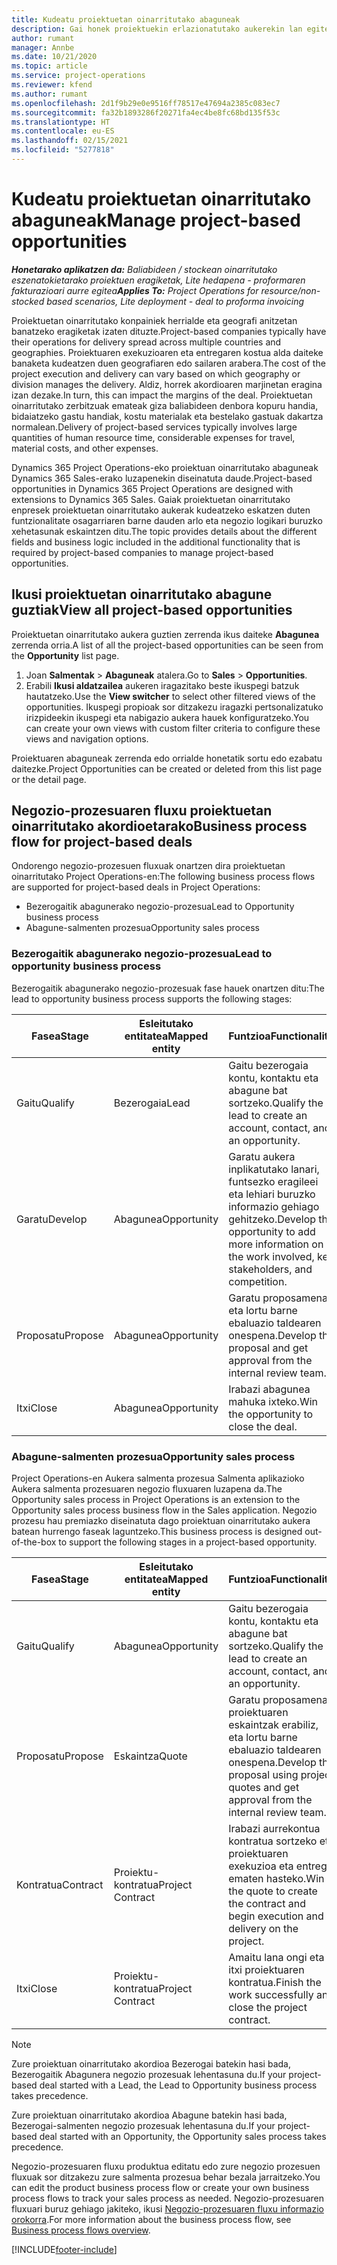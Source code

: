 ```yaml
---
title: Kudeatu proiektuetan oinarritutako abaguneak
description: Gai honek proiektuekin erlazionatutako aukerekin lan egiteko moduari buruzko informazioa eskaintzen du.
author: rumant
manager: Annbe
ms.date: 10/21/2020
ms.topic: article
ms.service: project-operations
ms.reviewer: kfend
ms.author: rumant
ms.openlocfilehash: 2d1f9b29e0e9516ff78517e47694a2385c083ec7
ms.sourcegitcommit: fa32b1893286f20271fa4ec4be8fc68bd135f53c
ms.translationtype: HT
ms.contentlocale: eu-ES
ms.lasthandoff: 02/15/2021
ms.locfileid: "5277818"
---
```

# <a name="manage-project-based-opportunities"></a><span data-ttu-id="8291f-103">Kudeatu proiektuetan oinarritutako abaguneak</span><span class="sxs-lookup"><span data-stu-id="8291f-103">Manage project-based opportunities</span></span>

<span data-ttu-id="8291f-104">_**Honetarako aplikatzen da:** Baliabideen / stockean oinarritutako eszenatokietarako proiektuen eragiketak, Lite hedapena - proformaren fakturazioari aurre egitea_</span><span class="sxs-lookup"><span data-stu-id="8291f-104">_**Applies To:** Project Operations for resource/non-stocked based scenarios, Lite deployment - deal to proforma invoicing_</span></span>

<span data-ttu-id="8291f-105">Proiektuetan oinarritutako konpainiek herrialde eta geografi anitzetan banatzeko eragiketak izaten dituzte.</span><span class="sxs-lookup"><span data-stu-id="8291f-105">Project-based companies typically have their operations for delivery spread across multiple countries and geographies.</span></span> <span data-ttu-id="8291f-106">Proiektuaren exekuzioaren eta entregaren kostua alda daiteke banaketa kudeatzen duen geografiaren edo sailaren arabera.</span><span class="sxs-lookup"><span data-stu-id="8291f-106">The cost of the project execution and delivery can vary  based on which geography or division manages the delivery.</span></span> <span data-ttu-id="8291f-107">Aldiz, horrek akordioaren marjinetan eragina izan dezake.</span><span class="sxs-lookup"><span data-stu-id="8291f-107">In turn, this can impact the margins of the deal.</span></span> <span data-ttu-id="8291f-108">Proiektuetan oinarritutako zerbitzuak emateak giza baliabideen denbora kopuru handia, bidaiatzeko gastu handiak, kostu materialak eta bestelako gastuak dakartza normalean.</span><span class="sxs-lookup"><span data-stu-id="8291f-108">Delivery of project-based services typically involves large quantities of human resource time, considerable expenses for travel, material costs, and other expenses.</span></span>

<span data-ttu-id="8291f-109">Dynamics 365 Project Operations-eko proiektuan oinarritutako abaguneak Dynamics 365 Sales-erako luzapenekin diseinatuta daude.</span><span class="sxs-lookup"><span data-stu-id="8291f-109">Project-based opportunities in Dynamics 365 Project Operations are designed with extensions to Dynamics 365 Sales.</span></span> <span data-ttu-id="8291f-110">Gaiak proiektuetan oinarritutako enpresek proiektuetan oinarritutako aukerak kudeatzeko eskatzen duten funtzionalitate osagarriaren barne dauden arlo eta negozio logikari buruzko xehetasunak eskaintzen ditu.</span><span class="sxs-lookup"><span data-stu-id="8291f-110">The topic provides details about the different fields and business logic included in the additional functionality that is required by project-based companies to manage project-based opportunities.</span></span>

## <a name="view-all-project-based-opportunities"></a><span data-ttu-id="8291f-111">Ikusi proiektuetan oinarritutako abagune guztiak</span><span class="sxs-lookup"><span data-stu-id="8291f-111">View all project-based opportunities</span></span>

<span data-ttu-id="8291f-112">Proiektuetan oinarritutako aukera guztien zerrenda ikus daiteke **Abagunea** zerrenda orria.</span><span class="sxs-lookup"><span data-stu-id="8291f-112">A list of all the project-based opportunities can be seen from the **Opportunity** list page.</span></span> 

1. <span data-ttu-id="8291f-113">Joan **Salmentak** > **Abaguneak** atalera.</span><span class="sxs-lookup"><span data-stu-id="8291f-113">Go to **Sales** > **Opportunities**.</span></span>
2. <span data-ttu-id="8291f-114">Erabili **Ikusi aldatzailea** aukeren iragazitako beste ikuspegi batzuk hautatzeko.</span><span class="sxs-lookup"><span data-stu-id="8291f-114">Use the **View switcher** to select other filtered views of the opportunities.</span></span> <span data-ttu-id="8291f-115">Ikuspegi propioak sor ditzakezu iragazki pertsonalizatuko irizpideekin ikuspegi eta nabigazio aukera hauek konfiguratzeko.</span><span class="sxs-lookup"><span data-stu-id="8291f-115">You can create your own views with custom filter criteria to configure these views and navigation options.</span></span>

<span data-ttu-id="8291f-116">Proiektuaren abaguneak zerrenda edo orrialde honetatik sortu edo ezabatu daitezke.</span><span class="sxs-lookup"><span data-stu-id="8291f-116">Project Opportunities can be created or deleted from this list page or the detail page.</span></span>

## <a name="business-process-flow-for-project-based-deals"></a><span data-ttu-id="8291f-117">Negozio-prozesuaren fluxu proiektuetan oinarritutako akordioetarako</span><span class="sxs-lookup"><span data-stu-id="8291f-117">Business process flow for project-based deals</span></span>

<span data-ttu-id="8291f-118">Ondorengo negozio-prozesuen fluxuak onartzen dira proiektuetan oinarritutako Project Operations-en:</span><span class="sxs-lookup"><span data-stu-id="8291f-118">The following business process flows are supported for project-based deals in Project Operations:</span></span>

- <span data-ttu-id="8291f-119">Bezerogaitik abagunerako negozio-prozesua</span><span class="sxs-lookup"><span data-stu-id="8291f-119">Lead to Opportunity business process</span></span>
- <span data-ttu-id="8291f-120">Abagune-salmenten prozesua</span><span class="sxs-lookup"><span data-stu-id="8291f-120">Opportunity sales process</span></span>

### <a name="lead-to-opportunity-business-process"></a><span data-ttu-id="8291f-121">Bezerogaitik abagunerako negozio-prozesua</span><span class="sxs-lookup"><span data-stu-id="8291f-121">Lead to opportunity business process</span></span> 
<span data-ttu-id="8291f-122">Bezerogaitik abagunerako negozio-prozesuak fase hauek onartzen ditu:</span><span class="sxs-lookup"><span data-stu-id="8291f-122">The lead to opportunity business process supports the following stages:</span></span>

| <span data-ttu-id="8291f-123">Fasea</span><span class="sxs-lookup"><span data-stu-id="8291f-123">Stage</span></span> | <span data-ttu-id="8291f-124">Esleitutako entitatea</span><span class="sxs-lookup"><span data-stu-id="8291f-124">Mapped entity</span></span> | <span data-ttu-id="8291f-125">Funtzioa</span><span class="sxs-lookup"><span data-stu-id="8291f-125">Functionality</span></span> |
| --- | --- | --- |
| <span data-ttu-id="8291f-126">Gaitu</span><span class="sxs-lookup"><span data-stu-id="8291f-126">Qualify</span></span> | <span data-ttu-id="8291f-127">Bezerogaia</span><span class="sxs-lookup"><span data-stu-id="8291f-127">Lead</span></span> | <span data-ttu-id="8291f-128">Gaitu bezerogaia kontu, kontaktu eta abagune bat sortzeko.</span><span class="sxs-lookup"><span data-stu-id="8291f-128">Qualify the lead to create an account, contact, and an opportunity.</span></span> |
| <span data-ttu-id="8291f-129">Garatu</span><span class="sxs-lookup"><span data-stu-id="8291f-129">Develop</span></span> | <span data-ttu-id="8291f-130">Abagunea</span><span class="sxs-lookup"><span data-stu-id="8291f-130">Opportunity</span></span> | <span data-ttu-id="8291f-131">Garatu aukera inplikatutako lanari, funtsezko eragileei eta lehiari buruzko informazio gehiago gehitzeko.</span><span class="sxs-lookup"><span data-stu-id="8291f-131">Develop the opportunity to add more information on the work involved, key stakeholders, and competition.</span></span> |
| <span data-ttu-id="8291f-132">Proposatu</span><span class="sxs-lookup"><span data-stu-id="8291f-132">Propose</span></span> | <span data-ttu-id="8291f-133">Abagunea</span><span class="sxs-lookup"><span data-stu-id="8291f-133">Opportunity</span></span> | <span data-ttu-id="8291f-134">Garatu proposamena eta lortu barne ebaluazio taldearen onespena.</span><span class="sxs-lookup"><span data-stu-id="8291f-134">Develop the proposal and get approval from the internal review team.</span></span> |
| <span data-ttu-id="8291f-135">Itxi</span><span class="sxs-lookup"><span data-stu-id="8291f-135">Close</span></span> | <span data-ttu-id="8291f-136">Abagunea</span><span class="sxs-lookup"><span data-stu-id="8291f-136">Opportunity</span></span> | <span data-ttu-id="8291f-137">Irabazi abagunea mahuka ixteko.</span><span class="sxs-lookup"><span data-stu-id="8291f-137">Win the opportunity to close the deal.</span></span> |

### <a name="opportunity-sales-process"></a><span data-ttu-id="8291f-138">Abagune-salmenten prozesua</span><span class="sxs-lookup"><span data-stu-id="8291f-138">Opportunity sales process</span></span>
<span data-ttu-id="8291f-139">Project Operations-en Aukera salmenta prozesua Salmenta aplikazioko Aukera salmenta prozesuaren negozio fluxuaren luzapena da.</span><span class="sxs-lookup"><span data-stu-id="8291f-139">The Opportunity sales process in Project Operations is an extension to the Opportunity sales process business flow in the Sales application.</span></span> <span data-ttu-id="8291f-140">Negozio prozesu hau premiazko diseinatuta dago proiektuan oinarritutako aukera batean hurrengo faseak laguntzeko.</span><span class="sxs-lookup"><span data-stu-id="8291f-140">This business process is designed out-of-the-box to support the following stages in a project-based opportunity.</span></span>

| <span data-ttu-id="8291f-141">Fasea</span><span class="sxs-lookup"><span data-stu-id="8291f-141">Stage</span></span> | <span data-ttu-id="8291f-142">Esleitutako entitatea</span><span class="sxs-lookup"><span data-stu-id="8291f-142">Mapped entity</span></span> | <span data-ttu-id="8291f-143">Funtzioa</span><span class="sxs-lookup"><span data-stu-id="8291f-143">Functionality</span></span> |
| --- | --- | --- |
| <span data-ttu-id="8291f-144">Gaitu</span><span class="sxs-lookup"><span data-stu-id="8291f-144">Qualify</span></span> | <span data-ttu-id="8291f-145">Abagunea</span><span class="sxs-lookup"><span data-stu-id="8291f-145">Opportunity</span></span> | <span data-ttu-id="8291f-146">Gaitu bezerogaia kontu, kontaktu eta abagune bat sortzeko.</span><span class="sxs-lookup"><span data-stu-id="8291f-146">Qualify the lead to create an account, contact, and an opportunity.</span></span> |
| <span data-ttu-id="8291f-147">Proposatu</span><span class="sxs-lookup"><span data-stu-id="8291f-147">Propose</span></span> | <span data-ttu-id="8291f-148">Eskaintza</span><span class="sxs-lookup"><span data-stu-id="8291f-148">Quote</span></span> | <span data-ttu-id="8291f-149">Garatu proposamena proiektuaren eskaintzak erabiliz, eta lortu barne ebaluazio taldearen onespena.</span><span class="sxs-lookup"><span data-stu-id="8291f-149">Develop the proposal using project quotes and get approval from the internal review team.</span></span> |
| <span data-ttu-id="8291f-150">Kontratua</span><span class="sxs-lookup"><span data-stu-id="8291f-150">Contract</span></span> | <span data-ttu-id="8291f-151">Proiektu-kontratua</span><span class="sxs-lookup"><span data-stu-id="8291f-151">Project Contract</span></span> | <span data-ttu-id="8291f-152">Irabazi aurrekontua kontratua sortzeko eta proiektuaren exekuzioa eta entrega ematen hasteko.</span><span class="sxs-lookup"><span data-stu-id="8291f-152">Win the quote to create the contract and begin execution and delivery on the project.</span></span> |
| <span data-ttu-id="8291f-153">Itxi</span><span class="sxs-lookup"><span data-stu-id="8291f-153">Close</span></span> | <span data-ttu-id="8291f-154">Proiektu-kontratua</span><span class="sxs-lookup"><span data-stu-id="8291f-154">Project Contract</span></span> | <span data-ttu-id="8291f-155">Amaitu lana ongi eta itxi proiektuaren kontratua.</span><span class="sxs-lookup"><span data-stu-id="8291f-155">Finish the work successfully and close the project contract.</span></span> |

> [!NOTE]
> <span data-ttu-id="8291f-156">Zure proiektuan oinarritutako akordioa Bezerogai batekin hasi bada, Bezerogaitik Abagunera negozio prozesuak lehentasuna du.</span><span class="sxs-lookup"><span data-stu-id="8291f-156">If your project-based deal started with a Lead, the Lead to Opportunity business process takes precedence.</span></span>
>
> <span data-ttu-id="8291f-157">Zure proiektuan oinarritutako akordioa Abagune batekin hasi bada, Bezerogai-salmenten negozio prozesuak lehentasuna du.</span><span class="sxs-lookup"><span data-stu-id="8291f-157">If your project-based deal started with an Opportunity, the Opportunity sales process takes precedence.</span></span>

<span data-ttu-id="8291f-158">Negozio-prozesuaren fluxu produktua editatu edo zure negozio prozesuen fluxuak sor ditzakezu zure salmenta prozesua behar bezala jarraitzeko.</span><span class="sxs-lookup"><span data-stu-id="8291f-158">You can edit the product business process flow or create your own business process flows to track your sales process as needed.</span></span> <span data-ttu-id="8291f-159">Negozio-prozesuaren fluxuari buruz gehiago jakiteko, ikusi [Negozio-prozesuaren fluxu informazio orokorra](https://docs.microsoft.com/dynamics365/customerengagement/on-premises/customize/business-process-flows-overview).</span><span class="sxs-lookup"><span data-stu-id="8291f-159">For more information about the business process flow, see [Business process flows overview](https://docs.microsoft.com/dynamics365/customerengagement/on-premises/customize/business-process-flows-overview).</span></span>


[!INCLUDE[footer-include](../includes/footer-banner.md)]